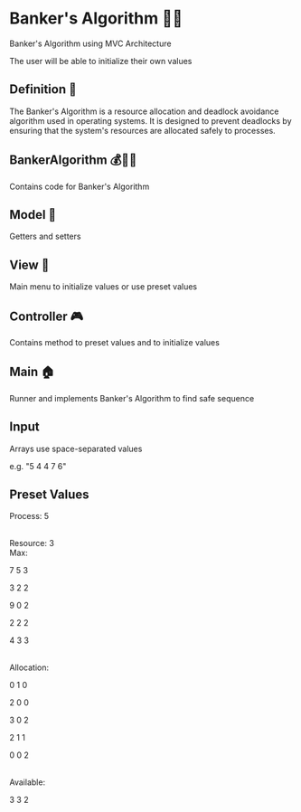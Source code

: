# Banker's Algorithm 👩‍💻
Banker's Algorithm using MVC Architecture

The user will be able to initialize their own values

## Definition 📄
The Banker's Algorithm is a resource allocation and deadlock avoidance algorithm used in operating systems. It is designed to prevent deadlocks by ensuring that the system's resources are allocated safely to processes.

## BankerAlgorithm 💰🧮🔄
Contains code for Banker's Algorithm

## Model 🤖
Getters and setters

## View 👀
Main menu to initialize values or use preset values

## Controller 🎮
Contains method to preset values and to initialize values

## Main 🏠
Runner and implements Banker's Algorithm to find safe sequence

## Input
Arrays use space-separated values

e.g. "5 4 4 7 6"

## Preset Values

Process: 5

<br>
Resource: 3

<br>
Max:

7 5 3

3 2 2

9 0 2

2 2 2

4 3 3

<br>
Allocation:

0 1 0

2 0 0

3 0 2

2 1 1

0 0 2

<br>
Available:

3 3 2
